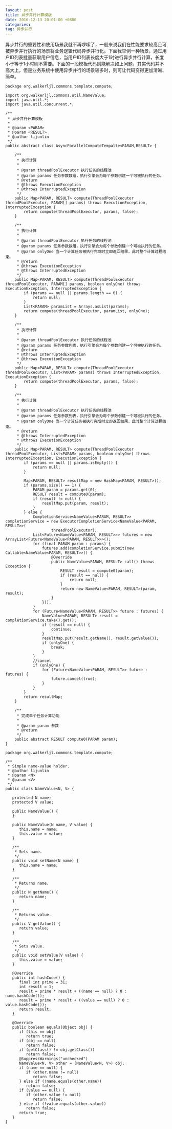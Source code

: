 ```yaml
---
layout: post
title: 异步并行计算模版
date: 2016-12-13 20:01:00 +0800
categories:
tag: 异步并行
---
```


异步并行的重要性和使用场景我就不再啰嗦了，一般来说我们在性能要求较高且可被异步并行执行的场景将业务逻辑代码异步并行化。下面我举例一种场景，通过用户ID列表批量获取用户信息，当用户ID列表长度大于1时进行异步并行计算，长度小于等于1小时则不需要。下面的一段模板代码则能解决如上问题，其实代码并不高大上，但是业务系统中使用异步并行的场景较多时，则可让代码变得更加清晰、简单。

    package org.walkerljl.commons.template.compute;

    import org.walkerljl.commons.util.NameValue;
    import java.util.*;
    import java.util.concurrent.*;

    /**
     * 异步并行计算模板
     *
     * @param <PARAM>
     * @param <RESULT>
     * @author lijunlin
     */
    public abstract class AsyncParallelComputeTempalte<PARAM,RESULT> {

        /**
         * 执行计算
         *
         * @param threadPoolExecutor 执行任务的线程池
         * @param params 任务参数数组，执行引擎会为每个参数创建一个可被执行的任务。
         * @return
         * @throws ExecutionException
         * @throws InterruptedException
         */
        public Map<PARAM, RESULT> compute(ThreadPoolExecutor threadPoolExecutor, PARAM[] params) throws ExecutionException, InterruptedException {
            return compute(threadPoolExecutor, params, false);
        }

        /**
         * 执行计算
         *
         * @param threadPoolExecutor 执行任务的线程池
         * @param params 任务参数数组，执行引擎会为每个参数创建一个可被执行的任务。
         * @param onlyOne 当一个计算任务被执行完成时立即返回结果，此时整个计算过程结束。
         * @return
         * @throws ExecutionException
         * @throws InterruptedException
         */
        public Map<PARAM, RESULT> compute(ThreadPoolExecutor threadPoolExecutor, PARAM[] params, boolean onlyOne) throws ExecutionException, InterruptedException {
            if (params == null || params.length == 0) {
                return null;
            }
            List<PARAM> paramList = Arrays.asList(params);
            return compute(threadPoolExecutor, paramList, onlyOne);
        }

        /**
         * 执行计算
         *
         * @param threadPoolExecutor 执行任务的线程池
         * @param params 任务参数列表，执行引擎会为每个参数创建一个可被执行的任务。
         * @return
         * @throws InterruptedException
         * @throws ExecutionException
         */
        public Map<PARAM, RESULT> compute(ThreadPoolExecutor threadPoolExecutor, List<PARAM> params) throws InterruptedException, ExecutionException {
            return compute(threadPoolExecutor, params, false);
        }

        /**
         * 执行计算
         *
         * @param threadPoolExecutor 执行任务的线程池
         * @param params 任务参数列表，执行引擎会为每个参数创建一个可被执行的任务。
         * @param onlyOne 当一个计算任务被执行完成时立即返回结果，此时整个计算过程结束。
         * @return
         * @throws InterruptedException
         * @throws ExecutionException
         */
        public Map<PARAM, RESULT> compute(ThreadPoolExecutor threadPoolExecutor, List<PARAM> params, boolean onlyOne) throws InterruptedException, ExecutionException {
            if (params == null || params.isEmpty()) {
                return null;
            }

            Map<PARAM, RESULT> resultMap = new HashMap<PARAM, RESULT>();
            if (params.size() == 1) {
                PARAM param = params.get(0);
                RESULT result = compute0(param);
                if (result != null) {
                    resultMap.put(param, result);
                }
            } else {
                CompletionService<NameValue<PARAM, RESULT>> completionService = new ExecutorCompletionService<NameValue<PARAM, RESULT>>(
                        threadPoolExecutor);
                List<Future<NameValue<PARAM, RESULT>>> futures = new ArrayList<Future<NameValue<PARAM, RESULT>>>();
                for (final PARAM param : params) {
                    futures.add(completionService.submit(new Callable<NameValue<PARAM, RESULT>>() {
                        @Override
                        public NameValue<PARAM, RESULT> call() throws Exception {
                            RESULT result = compute0(param);
                            if (result == null) {
                                return null;
                            }
                            return new NameValue<PARAM, RESULT>(param, result);
                        }
                    }));
                }
                for (Future<NameValue<PARAM, RESULT>> future : futures) {
                    NameValue<PARAM, RESULT> result = completionService.take().get();
                    if (result == null) {
                        continue;
                    }
                    resultMap.put(result.getName(), result.getValue());
                    if (onlyOne) {
                        break;
                    }
                }
                //cancel
                if (onlyOne) {
                    for (Future<NameValue<PARAM, RESULT>> future : futures) {
                        future.cancel(true);
                    }
                }
            }
            return resultMap;
        }

        /**
         * 完成单个任务计算功能
         *
         * @param param 参数
         * @return
         */
        public abstract RESULT compute0(PARAM param);
    }

    package org.walkerljl.commons.template.compute;

    /**
     * Simple name-value holder.
     * @author lijunlin
     * @param <N>
     * @param <V>
     */
    public class NameValue<N, V> {

       protected N name;
       protected V value;

       public NameValue() {
       }

       public NameValue(N name, V value) {
          this.name = name;
          this.value = value;
       }

       /**
        * Sets name.
        */
       public void setName(N name) {
          this.name = name;
       }

       /**
        * Returns name.
        */
       public N getName() {
          return name;
       }

       /**
        * Returns value.
        */
       public V getValue() {
          return value;
       }

       /**
        * Sets value.
        */
       public void setValue(V value) {
          this.value = value;
       }

       @Override
       public int hashCode() {
          final int prime = 31;
          int result = 1;
          result = prime * result + ((name == null) ? 0 : name.hashCode());
          result = prime * result + ((value == null) ? 0 : value.hashCode());
          return result;
       }

       @Override
       public boolean equals(Object obj) {
          if (this == obj)
             return true;
          if (obj == null)
             return false;
          if (getClass() != obj.getClass())
             return false;
          @SuppressWarnings("unchecked")
          NameValue<N, V> other = (NameValue<N, V>) obj;
          if (name == null) {
             if (other.name != null)
                return false;
          } else if (!name.equals(other.name))
             return false;
          if (value == null) {
             if (other.value != null)
                return false;
          } else if (!value.equals(other.value))
             return false;
          return true;
       }
    }

